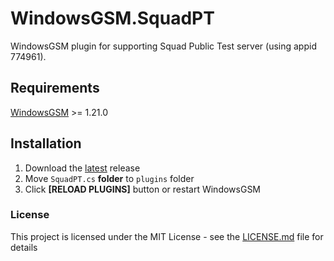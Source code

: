 # WindowsGSM.SquadPT
WindowsGSM plugin for supporting Squad Public Test server (using appid 774961).

## Requirements
[WindowsGSM](https://github.com/WindowsGSM/WindowsGSM) >= 1.21.0

## Installation
1. Download the [latest](https://github.com/DiscoveryOV/WindowsGSM.SquadPT/releases/latest) release
1. Move `SquadPT.cs` **folder** to `plugins` folder
1. Click **[RELOAD PLUGINS]** button or restart WindowsGSM

### License
This project is licensed under the MIT License - see the [LICENSE.md](https://github.com/1stian/WindowsGSM.DeadMatter/blob/master/LICENSE) file for details

